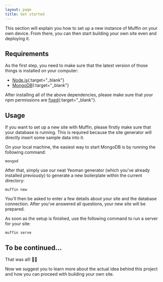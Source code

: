 ```yaml
---
layout: page
title: Get started
---
```


This section will explain you how to set up a new instance of Muffin on your own device. From there, you can then start building your own site even and deploying it.

## Requirements

As the first step, you need to make sure that the latest version of those things is installed on your computer:

- [Node.js](https://nodejs.org){:target="_blank"}
- [MongoDB](https://www.mongodb.org){:target="_blank"}

After installing all of the above dependencies, please make sure that your npm permissions are [fixed](https://docs.npmjs.com/getting-started/fixing-npm-permissions){:target="_blank"}.

## Usage

If you want to set up a new site with Muffin, please firstly make sure that your database is running. This is required because the site generator will directly insert some sample data into it.

On your local machine, the easiest way to start MongoDB is by running the following command:

```
mongod
```

After that, simply use our neat Yeoman generator (which you've already installed previously) to generate a new boilerplate within the current directory:

```
muffin new
```

You'll then be asked to enter a few details about your site and the database connection. After you've answered all questions, your new site will be prepared.

As soon as the setup is finished, use the following command to run a server for your site:

```
muffin serve
```

## To be continued...

That was all! 📢🐢

Now we suggest you to learn more about the actual idea behind this project and how you can proceed with building your own site.
